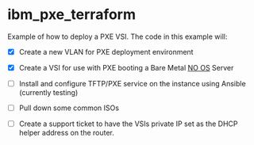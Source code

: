 # ibm_pxe_terraform
Example of how to deploy a PXE VSI. The code in this example will:

 - [x] Create a new VLAN for PXE deployment environment
 - [x] Create a VSI for use with PXE booting a Bare Metal [NO OS](https://cloud.ibm.com/docs/bare-metal?topic=bare-metal-bm-no-os) Server
 - [ ] Install and configure TFTP/PXE service on the instance using Ansible (currently testing)
 - [ ] Pull down some common ISOs
 - [ ] Create a support ticket to have the VSIs private IP set as the DHCP helper address on the router. 

